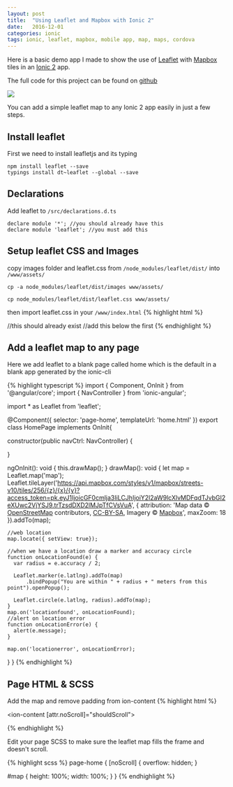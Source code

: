 ```yaml
---
layout: post
title:  "Using Leaflet and Mapbox with Ionic 2"
date:   2016-12-01
categories: ionic
tags: ionic, leaflet, mapbox, mobile app, map, maps, cordova
---
```

Here is a basic demo app I made to show the use of [Leaflet](http://leafletjs.com/) with [Mapbox](https://www.mapbox.com/) tiles in an [Ionic 2](http://ionicframework.com/) app.

The full code for this project can be found on [github](https://github.com/patrickr/ionic2-leaflet-demo)

![](https://github.com/patrickr/ionic2-leaflet-demo/raw/master/screenshots/demo.png)

You can add a simple leaflet map to any Ionic 2 app easily in just a few steps.

## Install leaflet
First we need to install leafletjs and its typing

```
npm install leaflet --save
typings install dt~leaflet --global --save
```

## Declarations
Add leaflet to `/src/declarations.d.ts`

```
declare module '*'; //you should already have this
declare module 'leaflet'; //you must add this
```

## Setup leaflet CSS and Images
copy images folder and leaflet.css from `/node_modules/leaflet/dist/` into `/www/assets/`


```
cp -a node_modules/leaflet/dist/images www/assets/

cp node_modules/leaflet/dist/leaflet.css www/assets/
```
then import leaflet.css in your `/www/index.html`
{% highlight html %}
<link href="build/main.css" rel="stylesheet"> //this should already exist

<link href="assets/leaflet.css" rel="stylesheet"> //add this below the first
{% endhighlight %}


## Add a leaflet map to any page
Here we add leaflet to a blank page called home which is the default in a blank app generated by the ionic-cli

{% highlight typescript %}
import { Component, OnInit } from '@angular/core';
import { NavController } from 'ionic-angular';

import * as Leaflet from 'leaflet';

@Component({
  selector: 'page-home',
  templateUrl: 'home.html'
})
export class HomePage implements OnInit{

  constructor(public navCtrl: NavController) {

  }

  ngOnInit(): void {
    this.drawMap();
  }
  drawMap(): void {
    let map = Leaflet.map('map');
    Leaflet.tileLayer('https://api.mapbox.com/styles/v1/mapbox/streets-v10/tiles/256/{z}/{x}/{y}?access_token=pk.eyJ1IjoicGF0cmlja3IiLCJhIjoiY2l2aW9lcXlvMDFqdTJvbGI2eXUwc2VjYSJ9.trTzsdDXD2lMJpTfCVsVuA', {
      attribution: 'Map data &copy; <a href="http://openstreetmap.org">OpenStreetMap</a> contributors, <a href="http://creativecommons.org/licenses/by-sa/2.0/">CC-BY-SA</a>, Imagery © <a href="http://mapbox.com">Mapbox</a>',
      maxZoom: 18
    }).addTo(map);

    //web location
    map.locate({ setView: true});

    //when we have a location draw a marker and accuracy circle
    function onLocationFound(e) {
      var radius = e.accuracy / 2;

      Leaflet.marker(e.latlng).addTo(map)
          .bindPopup("You are within " + radius + " meters from this point").openPopup();

      Leaflet.circle(e.latlng, radius).addTo(map);
    }
    map.on('locationfound', onLocationFound);
    //alert on location error
    function onLocationError(e) {
      alert(e.message);
    }

    map.on('locationerror', onLocationError);
  }
}
{% endhighlight %}

## Page HTML & SCSS
Add the map and remove padding from ion-content
{% highlight html %}

<ion-content [attr.noScroll]="shouldScroll">
<div id="map"></div>
</ion-content>
{% endhighlight %}

Edit your page SCSS to make sure the leaflet map fills the frame and doesn't scroll.

{% highlight scss %}
page-home {
  [noScroll] {
    overflow: hidden;
  }

  #map {
    height: 100%;
    width: 100%;
  }
}
{% endhighlight %}
